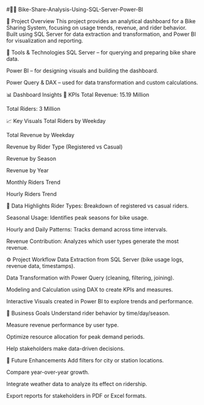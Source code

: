 #🚴‍♂️ Bike-Share-Analysis-Using-SQL-Server-Power-BI


📁 Project Overview
This project provides an analytical dashboard for a Bike Sharing System, focusing on usage trends, revenue, and rider behavior. Built using SQL Server for data extraction and transformation, and Power BI for visualization and reporting.

🧰 Tools & Technologies
SQL Server – for querying and preparing bike share data.

Power BI – for designing visuals and building the dashboard.

Power Query & DAX – used for data transformation and custom calculations.

📊 Dashboard Insights
🔢 KPIs
Total Revenue: 15.19 Million

Total Riders: 3 Million

📈 Key Visuals
Total Riders by Weekday

Total Revenue by Weekday

Revenue by Rider Type (Registered vs Casual)

Revenue by Season

Revenue by Year

Monthly Riders Trend

Hourly Riders Trend

🧾 Data Highlights
Rider Types: Breakdown of registered vs casual riders.

Seasonal Usage: Identifies peak seasons for bike usage.

Hourly and Daily Patterns: Tracks demand across time intervals.

Revenue Contribution: Analyzes which user types generate the most revenue.

⚙️ Project Workflow
Data Extraction from SQL Server (bike usage logs, revenue data, timestamps).

Data Transformation with Power Query (cleaning, filtering, joining).

Modeling and Calculation using DAX to create KPIs and measures.

Interactive Visuals created in Power BI to explore trends and performance.

🎯 Business Goals
Understand rider behavior by time/day/season.

Measure revenue performance by user type.

Optimize resource allocation for peak demand periods.

Help stakeholders make data-driven decisions.

🚀 Future Enhancements
Add filters for city or station locations.

Compare year-over-year growth.

Integrate weather data to analyze its effect on ridership.

Export reports for stakeholders in PDF or Excel formats.
